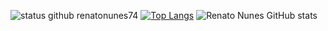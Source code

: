 ![status github renatonunes74](https://github-readme-stats.vercel.app/api?username=renatonunes74&show_icons=true&theme=github_dark)
[![Top Langs](https://github-readme-stats.vercel.app/api/top-langs/?username=renatonunes74&layout=compact)](https://github.com/anuraghazra/github-readme-stats)
![Renato Nunes GitHub stats](https://github-readme-stats.vercel.app/api?username=renatonunes74&show_icons=true&theme=transparent)
